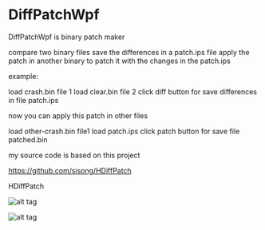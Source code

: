 # DiffPatchWpf
DiffPatchWpf  is binary patch maker 


compare two binary files
save the differences in a patch.ips file
apply the patch in another binary to patch it with the changes in the patch.ips

example: 

load crash.bin file 1 
load clear.bin  file 2
click diff button for save differences in file patch.ips

now you can apply this patch in other files

load other-crash.bin file1
load patch.ips
click patch button for save file patched.bin


my source code is based on this project

https://github.com/sisong/HDiffPatch

HDiffPatch


![alt tag](https://github.com/reproteq/DiffPatchWpf/blob/main/DiffPatchWpf-screenshoot.png) 



![alt tag](https://www.youtube.com/watch?v=EqFH9XTSpN8)
